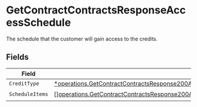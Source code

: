# GetContractContractsResponseAccessSchedule

The schedule that the customer will gain access to the credits.


## Fields

| Field                                                                                                                                                                                                                   | Type                                                                                                                                                                                                                    | Required                                                                                                                                                                                                                | Description                                                                                                                                                                                                             |
| ----------------------------------------------------------------------------------------------------------------------------------------------------------------------------------------------------------------------- | ----------------------------------------------------------------------------------------------------------------------------------------------------------------------------------------------------------------------- | ----------------------------------------------------------------------------------------------------------------------------------------------------------------------------------------------------------------------- | ----------------------------------------------------------------------------------------------------------------------------------------------------------------------------------------------------------------------- |
| `CreditType`                                                                                                                                                                                                            | [*operations.GetContractContractsResponse200ApplicationJSONResponseBodyDataCurrentCreditsCreditType](../../models/operations/getcontractcontractsresponse200applicationjsonresponsebodydatacurrentcreditscredittype.md) | :heavy_minus_sign:                                                                                                                                                                                                      | N/A                                                                                                                                                                                                                     |
| `ScheduleItems`                                                                                                                                                                                                         | [][operations.GetContractContractsResponse200ApplicationJSONResponseBodyDataScheduleItems](../../models/operations/getcontractcontractsresponse200applicationjsonresponsebodydatascheduleitems.md)                      | :heavy_check_mark:                                                                                                                                                                                                      | N/A                                                                                                                                                                                                                     |